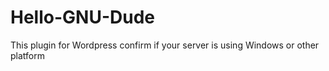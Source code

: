 # Hello-GNU-Dude
This plugin for Wordpress confirm if your server is using Windows or other platform
